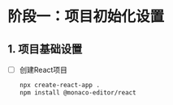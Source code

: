 # 阶段一：项目初始化设置

## 1. 项目基础设置
- [ ] 创建React项目
  ```bash
  npx create-react-app .
  npm install @monaco-editor/react
